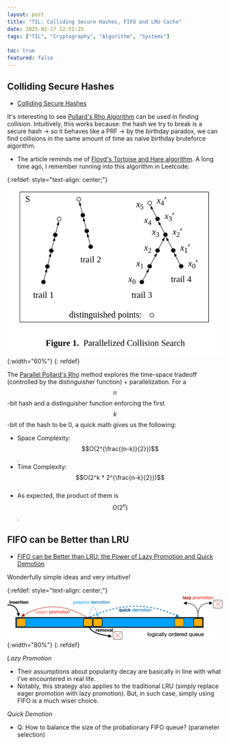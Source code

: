 ```yaml
---
layout: post
title: "TIL: Colliding Secure Hashes, FIFO and LRU Cache"
date: 2025-02-17 12:51:25
tags: ["TIL", "Cryptography", "Algorithm", "Systems"]

toc: true
featured: false
---
```


## Colliding Secure Hashes

- [Colliding Secure Hashes](https://www.da.vidbuchanan.co.uk/blog/colliding-secure-hashes.html)

It's interesting to see [Pollard's Rho Algorithm](https://en.wikipedia.org/wiki/Pollard%27s_rho_algorithm) can be used in finding collision. Intuitively, this works because: the hash we try to break is a secure hash -> so it behaves like a PRF -> by the birthday paradox, we can find collisions in the same amount of time as naive birthday bruteforce algorithm.
- The article reminds me of [Floyd's Tortoise and Hare algorithm](https://en.wikipedia.org/wiki/Cycle_detection#Floyd%27s_tortoise_and_hare). A long time ago, I remember running into this algorithm in Leetcode.

{:refdef: style="text-align: center;"}
![parallel pollard's rho](/assets/img/blog/2025/02/parallel-pollard-rho.png){:width="60%"}
{: refdef}

The [Parallel Pollard's Rho](https://www.cs.csi.cuny.edu/~zhangx/papers/P_2018_LISAT_Weber_Zhang.pdf) method explores the time-space tradeoff (controlled by the distinguisher function) + parallelization. For a $$n$$-bit hash and a distinguisher function enforcing the first $$k$$-bit of the hash to be 0, a quick math gives us the following:
- Space Complexity: $$O(2^{\frac{(n-k)}{2}})$$.
- Time Complexity: $$O(2^k * 2^{\frac{n-k}{2}})$$.
- As expected, the product of them is $$O(2^n)$$.

## FIFO can be Better than LRU

- [FIFO can be Better than LRU: the Power of Lazy Promotion and Quick Demotion](https://jasony.me/publication/hotos23-qdlp.pdf)

Wonderfully simple ideas and very intuitive!

{:refdef: style="text-align: center;"}
![cache-abstraction](/assets/img/blog/2025/02/cache-abstraction.png){:width="80%"}
{: refdef}

*Lazy Promotion*
- Their assumptions about popularity decay are basically in line with what I've encountered in real life.
- Notably, this strategy also applies to the traditional LRU (simply replace eager promotion with lazy promotion). But, in such case, simply using FIFO is a much wiser choice.

*Quick Demotion*
- Q: How to balance the size of the probationary FIFO queue? (parameter selection)